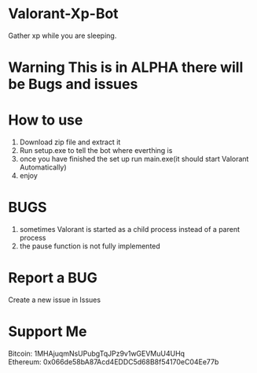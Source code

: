 # Valorant-Xp-Bot
Gather xp while you are sleeping.

# Warning This is in ALPHA there will be Bugs and issues

# How to use
1. Download zip file and extract it
2. Run setup.exe to tell the bot where everthing is
3. once you have finished the set up run main.exe(it should start Valorant Automatically)
4. enjoy

# BUGS
1. sometimes Valorant is started as a child process instead of a parent process
2. the pause function is not fully implemented

# Report a BUG
Create a new issue in Issues

# Support Me
Bitcoin: 1MHAjuqmNsUPubgTqJPz9v1wGEVMuU4UHq <br />
Ethereum: 0x066de58bA87Acd4EDDC5d68B8f54170eC04Ee77b <br />
